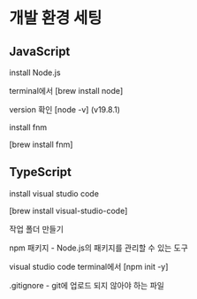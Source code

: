 # 개발 환경 세팅

## JavaScript

install Node.js

terminal에서 \[brew install node]&#x20;

version 확인 \[node -v] (v19.8.1)



install fnm

\[brew install fnm]



## TypeScript

install visual studio code

\[brew install visual-studio-code]



작업 폴더 만들기



npm 패키지 - Node.js의 패키지를 관리할 수 있는 도구

visual studio code terminal에서 \[npm init -y]





.gitignore - git에 업로드 되지 않아야 하는 파일
